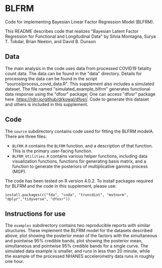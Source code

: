 # BLFRM
Code for implementing Bayesian Linear Factor Regression Model (BLFRM). 

This README describes code that realizes "Bayesian Latent Factor Regression for Functional and Longitudinal Data" by Silvia Montagna, Surya T. Tokdar, Brian Neelon, and David B. Dunson


## Data

The main analysis in the code uses data from processed COVID19 fatality count data. The data can be found in the "data" directory. Details for processing the data can be found in the script "source/process_covid_data.R". 
This supplement also includes a simulated dataset. The file named "simulated_example_blfrm" generates functional data response using the "dfosr" package; One can access "dfosr" package here .https://rdrr.io/github/drkowal/dfosr/. Code to generate this dataset and others is included in this supplement. 


## Code

The `source` subdirectory contains code used for fitting the BLFRM modelA. There are three files:

* `BLFRM.R` contains the `BLFRM` function, and a description of that function. This is the primary user-facing function. 
* `BLFRM_Utilities.R` contains various helper functions, including data visualization functions, functions for generating basis matrix, and a function to generate the posteriors of multiplicative gamma process (MGP). 

The code has been tested on R version 4.0.2. To install packages required for BLFRM and the code in this supplement, please use:

```{r}
install.packages(c("fda", "coda", "truncdist", "mvtnorm", "dplyr","tidyverse", "dfosr"))
```


## Instructions for use

The `examples` subdirectory contains two reproducible reports with similar structures. These implement the BLFRM model for the datasets described above, plot showing the posterior mean of the factors with the simultaneous and pointwise 95% credible bands, plot showing the posterior mean, simultaneous and pointwise 95% credible bands for a single curve. The simulated data example is smaller, and runs in less than 20 minute, while the example of the processed NHANES accelerometry data runs in roughly one hour. 
